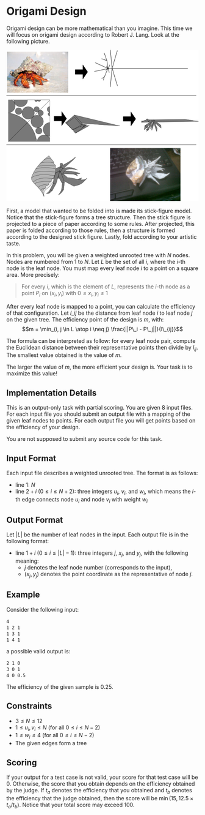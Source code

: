 # Origami Design

Origami design can be more mathematical than you imagine. This time we will focus on origami design according to Robert J. Lang. Look at the following picture.

![](origami.png)

First, a model that wanted to be folded into is made its stick-figure model. Notice that the stick-figure forms a tree structure. Then the stick figure is projected to a piece of paper according to some rules. After projected, this paper is folded according to those rules, then a structure is formed according to the designed stick figure. Lastly, fold according to your artistic taste.

In this problem, you will be given a weighted unrooted tree with $N$ nodes. Nodes are numbered from $1$ to $N$. Let $L$ be the set of all $i$, where the $i$-th node is the leaf node. You must map every leaf node $i$ to a point on a square area. More precisely:

> For every $i$, which is the element of $L$, represents the $i$-th node as a point $P_i$ on $(x_i, y_i)$ with $0 \le x_i, y_i \le 1$

After every leaf node is mapped to a point, you can calculate the efficiency of that configuration. Let $l\_{ij}$ be the distance from leaf node $i$ to leaf node $j$ on the given tree. The efficiency point of the design is $m$, with: $$m = \min_{i, j \in L \atop i \neq j} \frac{||P\_i - P\_j||}{l\_{ij}}$$

The formula can be interpreted as follow: for every leaf node pair, compute the Euclidean distance between their representative points then divide by $l_{ij}$. The smallest value obtained is the value of $m$.

The larger the value of $m$, the more efficient your design is. Your task is to maximize this value!

## Implementation Details

This is an output-only task with partial scoring. You are given $8$ input files. For each input file you should submit an output file with a mapping of the given leaf nodes to points. For each output file you will get points based on the efficiency of your design.

You are not supposed to submit any source code for this task.

## Input Format

Each input file describes a weighted unrooted tree. The format is as follows:

* line $1$: $N$
* line $2 + i$ ($0 \le i \le N + 2$): three integers $u_i$, $v_i$, and $w_i$, which means the $i$-th edge connects node $u_i$ and node $v_i$ with weight $w_i$

## Output Format

Let $|L|$ be the number of leaf nodes in the input. Each output file is in the following format:

* line $1 + i$ ($0 \le i \le |L| - 1$): three integers $j$, $x_j$, and $y_j$, with the following meaning:
  * $j$ denotes the leaf node number (corresponds to the input),
  * $(x_j, y_j)$ denotes the point coordinate as the representative of node $j$.

## Example

Consider the following input:

```
4
1 2 1
1 3 1
1 4 1
```

a possible valid output is:

```
2 1 0
3 0 1
4 0 0.5
```

The efficiency of the given sample is $0.25$.

## Constraints

* $3 \le N \le 12$
* $1 \le u_i, v_i \le N$ (for all $0 \le i \le N - 2$)
* $1 \le w_i \le 4$ (for all $0 \le i \le N - 2$)
* The given edges form a tree

## Scoring

If your output for a test case is not valid, your score for that test case will be $0$. Otherwise, the score that you obtain depends on the efficiency obtained by the judge. If $t_a$ denotes the efficiency that you obtained and $t_b$ denotes the efficiency that the judge obtained, then the score will be $\min(15, 12.5 \times t_a / t_b)$. Notice that your total score may exceed $100$.

